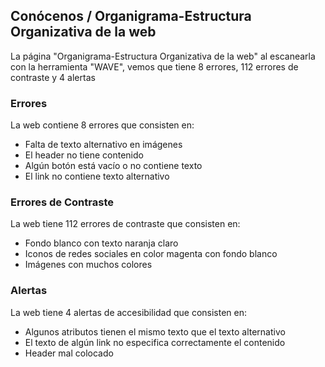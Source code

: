 ## Conócenos / Organigrama-Estructura Organizativa de la web

La página "Organigrama-Estructura Organizativa de la web" al escanearla con la herramienta "WAVE", vemos que tiene 8 errores, 112 errores de contraste y 4 alertas

### Errores
La web contiene 8 errores que consisten en:
 * Falta de texto alternativo en imágenes
 * El header no tiene contenido
 * Algún botón está vacío o no contiene texto
 * El link no contiene texto alternativo

### Errores de Contraste
La web tiene 112 errores de contraste que consisten en:
* Fondo blanco con texto naranja claro
* Iconos de redes sociales en color magenta con fondo blanco
* Imágenes con muchos colores

### Alertas
La web tiene 4 alertas de accesibilidad que consisten en:
* Algunos atributos tienen el mismo texto que el texto alternativo
* El texto de algún link no especifica correctamente el contenido
* Header mal colocado
